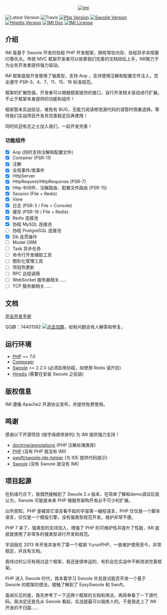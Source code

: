 <p align="center">
    <a href="https://www.imiphp.com" target="_blank">
        <img src="" alt="imi" />
    </a>
</p>

![Latest Version](https://img.shields.io/packagist/v/yurunsoft/imi.svg?style=for-the-badge)
![Travis](https://img.shields.io/travis/USER/REPO.svg?style=for-the-badge)
[![Php Version](https://img.shields.io/badge/php-%3E=7.0-brightgreen.svg?style=for-the-badge)](https://secure.php.net/)
[![Swoole Version](https://img.shields.io/badge/swoole-%3E=2.2.0-brightgreen.svg?style=for-the-badge)](https://github.com/swoole/swoole-src)
[![Hiredis Version](https://img.shields.io/badge/hiredis-%3E=0.1-brightgreen.svg?style=for-the-badge)](https://github.com/redis/hiredis)
[![IMI Doc](https://img.shields.io/badge/docs-passing-green.svg?style=for-the-badge)](https://doc.imiphp.com)
[![IMI License](https://img.shields.io/hexpm/l/plug.svg?style=for-the-badge)](https://github.com/Yurunsoft/imi/blob/master/LICENSE)

## 介绍

IMI 是基于 Swoole 开发的协程 PHP 开发框架，拥有常驻内存、协程异步非阻塞IO等优点。传统 MVC 框架开发者可以依靠我们完善的文档轻松上手，IMI致力于为业务开发者提供强力驱动。

IMI 框架底层开发使用了强类型，支持 Aop ，支持使用注解和配置文件注入，完全遵守 PSR-3、4、7、11、15、16 标准规范。

框架的扩展性强，开发者可以根据框架提供的接口，自行开发相关驱动进行扩展。不止于框架本身提供的功能和组件！

框架暂未实战验证，难免有 BUG，无能力阅读修改源代码的请暂时慎重选择。等待我们实战项目开发并完善稳定后再使用！

同时欢迎有志之士加入我们，一起开发完善！

### 功能组件

- [x] Aop (同时支持注解和配置文件)
- [x] Container (PSR-11)
- [x] 注解
- [x] 全局事件/类事件
- [x] HttpServer
- [x] HttpRequest/HttpResponse (PSR-7)
- [x] Http 中间件、注解路由、配置文件路由 (PSR-15)
- [x] Session (File + Redis)
- [x] View
- [x] 日志 (PSR-3 / File + Console)
- [x] 缓存 (PSR-16 / File + Redis)
- [x] Redis 连接池
- [x] 协程 MySQL 连接池
- [ ] 协程 PostgreSQL 连接池
- [x] Db 连贯操作
- [ ] Model ORM
- [ ] Task 异步任务
- [ ] 命令行开发辅助工具
- [ ] 图形化管理工具
- [ ] 项目热更新
- [ ] RPC 远程调用
- [ ] WebSocket 服务器相关……
- [ ] TCP 服务器相关……

## 文档

[完全开发手册](https://doc.imiphp.com)

QQ群：74401592 [![点击加群](https://pub.idqqimg.com/wpa/images/group.png "点击加群")](https://shang.qq.com/wpa/qunwpa?idkey=e2e6b49e9a648aae5285b3aba155d59107bb66fde02e229e078bd7359cac8ac3)，如有问题会有人解答和修复。

## 运行环境

- [PHP](https://php.net/) >= 7.0
- [Composer](https://getcomposer.org/)
- [Swoole](https://www.swoole.com/) >= 2.2.0 (必须启用协程，如使用 Redis 请开启)
- [Hiredis](https://github.com/redis/hiredis/releases) (需要在安装 Swoole 之前装)

## 版权信息

IMI 遵循 Apache2 开源协议发布，并提供免费使用。

## 鸣谢

感谢以下开源项目 (按字母顺序排列) 为 IMI 提供强力支持！

- [doctrine/annotations](https://github.com/doctrine/annotations) (PHP 注解处理类库)
- [PHP](https://php.net/) (没有 PHP 就没有 IMI)
- [swoft/swoole-ide-helper](https://github.com/swoft-cloud/swoole-ide-helper) (为 IDE 提供代码提示)
- [Swoole](https://www.swoole.com/) (没有 Swoole 就没有 IMI)

## 项目起源

在机缘巧合下，我偶然接触到了 Swoole 2.x 版本，在简单了解和demo调试后我认为，Swoole 可能是未来 PHP 微服务架构开发必不可少的扩展。

众所周知，PHP 是被其它语言看不起的宇宙第一编程语言，PHP 仅仅是一个脚本语言，仅仅是一个模版引擎，没有强类型规范开发，维护非常不便。

PHP 7 来了，强类型的支持加入，增强了 PHP 的可维护性并提升了性能，IMI 底层就使用了非常多的强类型进行开发和规范。

宇润我在 2013 年开发并发布了第一个框架 YurunPHP，一直维护使用至今，非常稳定，并且有文档。

我待过的公司有用过这个框架，我还是很幸运的，有机会在实战中不断改进完善框架。

PHP 进入 Swoole 时代，我本着学习 Swoole 并且尝试能否开发一个基于 Swoole 的框架的想法，接触了解到了 EasySwoole 和 Swoft。

喜闻乐见的是，我先参考了一下这两个框架的文档和用法，再简单看了一下源代码。我决定还是先从 Swoole 看起，实战是最可以锻炼人的。于是我走上了 IMI 开发的不归路……
